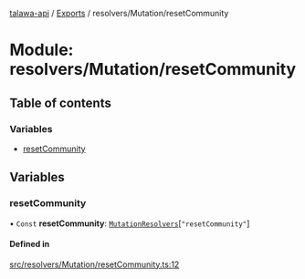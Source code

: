 [talawa-api](../README.md) / [Exports](../modules.md) / resolvers/Mutation/resetCommunity

# Module: resolvers/Mutation/resetCommunity

## Table of contents

### Variables

- [resetCommunity](resolvers_Mutation_resetCommunity.md#resetcommunity)

## Variables

### resetCommunity

• `Const` **resetCommunity**: [`MutationResolvers`](types_generatedGraphQLTypes.md#mutationresolvers)[``"resetCommunity"``]

#### Defined in

[src/resolvers/Mutation/resetCommunity.ts:12](https://github.com/PalisadoesFoundation/talawa-api/blob/0deccac/src/resolvers/Mutation/resetCommunity.ts#L12)
